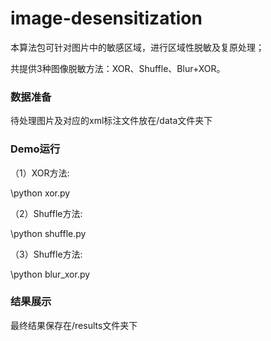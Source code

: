 # image-desensitization

本算法包可针对图片中的敏感区域，进行区域性脱敏及复原处理；

共提供3种图像脱敏方法：XOR、Shuffle、Blur+XOR。

### 数据准备
待处理图片及对应的xml标注文件放在/data文件夹下

### Demo运行
（1）XOR方法:

 \python xor.py
 
（2）Shuffle方法:

 \python shuffle.py
 
（3）Shuffle方法:

 \python blur_xor.py
 
 ### 结果展示
 最终结果保存在/results文件夹下

